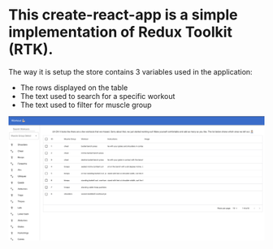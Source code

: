 # This create-react-app is a simple implementation of Redux Toolkit (RTK).

The way it is setup the store contains 3 variables used in the application:

- The rows displayed on the table
- The text used to search for a specific workout
- The text used to filter for muscle group

![alt txt](./public/workout.png)
